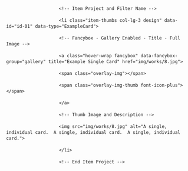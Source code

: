 
						<!-- Item Project and Filter Name -->

						<li class="item-thumbs col-lg-3 design" data-id="id-01" data-type="ExampleCard">

						<!-- Fancybox - Gallery Enabled - Title - Full Image -->
						
						<a class="hover-wrap fancybox" data-fancybox-group="gallery" title="Example Single Card" href="img/works/8.jpg">
						
						<span class="overlay-img"></span>
						
						<span class="overlay-img-thumb font-icon-plus"></span>
						
						</a>
						
						<!-- Thumb Image and Description -->
						
						<img src="img/works/8.jpg" alt="A single, individual card.  A single, individual card.  A single, individual card.">
						
						</li>
						
						<!-- End Item Project -->